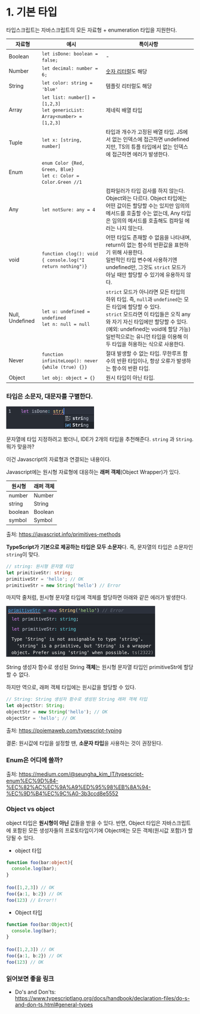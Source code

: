 # 1. 기본 타입

타입스크립트는 자바스크립트의 모든 자료형 + enumeration 타입을 지원한다.

| 자료형  | 예시           | 특이사항 |
| ------- | -------------- | -------- |
| Boolean | `let isDone: boolean = false;` | - |
| Number | `let decimal: number = 6;` | [숫자 리터럴](https://developer.mozilla.org/en-US/docs/Web/JavaScript/Reference/Lexical_grammar#numeric_literals)도 해당 |
| String | `let color: string = 'blue'` | 템플릿 리터럴도 해당 |
| Array | `let list: number[] = [1,2,3]` <br /> `let genericList: Array<number> = [1,2,3]` | 제네릭 배열 타입 |
| Tuple | `let x: [string, number]` | 타입과 개수가 고정된 배열 타입. JS에서 없는 인덱스에 접근하면 undefined지만, TS의 튜플 타입에서 없는 인덱스에 접근하면 에러가 발생한다. |
| Enum | `enum Color {Red, Green, Blue}`<br />`let c: Color = Color.Green //1` |  |
| Any | `let notSure: any = 4` | 컴파일러가 타입 검사를 하지 않는다.<br />Object와는 다르다. Object 타입에는 어떤 값이든 할당할 수는 있지만 임의의 메서드를 호출할 수는 없는데, Any 타입은 임의의 메서드를 호출해도 컴파일 에러는 나지 않는다. |
| void | `function clog(): void { console.log("I return nothing")}` | 어떤 타입도 존재할 수 없음을 나타내며, return이 없는 함수의 반환값을 표현하기 위해 사용한다.<br />일반적인 타입 변수에 사용하기엔 undefined만, 그것도 `strict` 모드가 아닐 때만 할당할 수 있기에 유용하지 않다. |
| Null, Undefined | `let u: undefined = undefined`<br />`let n: null = null` | `strict` 모드가 아니라면 모든 타입의 하위 타입. 즉, `null`과 `undefined`는 모든 타입에 할당할 수 있다.<br />`strict` 모드라면 이 타입들은 오직 any와 자기 자신 타입에만 할당할 수 있다. (예외: undefined는 void에 할당 가능)<br />일반적으로는 유니언 타입을 이용해 이 두 타입을 허용하는 식으로 사용한다. |
| Never | `function infiniteLoop(): never {while (true) {}}` | 절대 발생할 수 없는 타입. 무한루프 함수의 반환 타입이나, 항상 오류가 발생하는 함수의 반환 타입. |
| Object | `let obj: object = {}` | 원시 타입이 아닌 타입. |

### 타입은 소문자, 대문자를 구별한다.

<img src="1-basic-types.assets/image-20210114002817542.png" alt="image-20210114002817542" style="zoom:50%;" />

문자열에 타입 지정하려고 봤더니, IDE가 2개의 타입을 추천해준다. `string` 과  `String`. 뭐가 맞을까?

이건 Javascript의 자료형과 연결되는 내용이다.

Javascript에는 원시형 자료형에 대응하는 **래퍼 객체**(Object Wrapper)가 있다.

| 원시형  | 래퍼 객체 |
| ------- | --------- |
| number  | Number    |
| string  | String    |
| boolean | Boolean   |
| symbol  | Symbol    |

출처: https://javascript.info/primitives-methods

**TypeScript가 기본으로 제공하는 타입은 모두 소문자**다. 즉, 문자열의 타입은 소문자인 `string`이 맞다.

```typescript
// string: 원시형 문자열 타입
let primitiveStr: string;
primitiveStr = 'hello'; // OK
primitiveStr = new String('hello') // Error
```

마지막 줄처럼, 원시형 문자열 타입에 객체를 할당하면 아래와 같은 에러가 발생한다.

<img src="1-basic-types.assets/image-20210114004129321.png" alt="image-20210114004129321" style="zoom:50%;" />

String 생성자 함수로 생성된 String **객체**는 원시형 문자열 타입인 primitiveStr에 할당할 수 없다.

하지만 역으로, 래퍼 객체 타입에는 원시값을 할당할 수 있다.

```typescript
// String: String 생성자 함수로 생성된 String 래퍼 객체 타입
let objectStr: String;
objectStr = new String('hello'); // OK
objectStr = 'hello'; // OK
```

출처: https://poiemaweb.com/typescript-typing

결론: 원시값에 타입을 설정할 땐, **소문자 타입**을 사용하는 것이 권장된다.

### Enum은 어디에 쓸까?

출처: https://medium.com/@seungha_kim_IT/typescript-enum%EC%9D%84-%EC%82%AC%EC%9A%A9%ED%95%98%EB%8A%94-%EC%9D%B4%EC%9C%A0-3b3ccd8e5552

### Object vs object

object 타입은 **원시형이 아닌** 값들을 받을 수 있다. 반면, Object 타입은 자바스크립트에 포함된 모든 생성자들의 프로토타입이기에 Object에는 모든 객체(원시값 포함)가 할당될 수 있다.

- object 타입

```typescript
function foo(bar:object){
  console.log(bar);
}

foo([1,2,3]) // OK
foo({a:1, b:2}) // OK
foo(123) // Error!!
```

- Object 타입

```typescript
function foo(bar:Object){
  console.log(bar);
}

foo([1,2,3]) // OK
foo({a:1, b:2}) // OK
foo(123) // OK
```

### 읽어보면 좋을 링크

- Do's and Don'ts: https://www.typescriptlang.org/docs/handbook/declaration-files/do-s-and-don-ts.html#general-types
